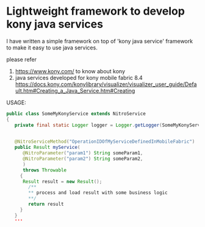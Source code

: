 # Lightweight framework to develop kony java services

I have written a simple framework on top of 'kony java service' framework to make it easy to use java services.


please refer 

1) https://www.kony.com/ to know about kony 
2) java services developed for kony mobile fabric 8.4 https://docs.kony.com/konylibrary/visualizer/visualizer_user_guide/Default.htm#Creating_a_Java_Service.htm#Creating 


USAGE: 

```java
public class SomeMyKonyService extends NitroService
{
   private final static Logger logger = Logger.getLogger(SomeMyKonyService.class);
 

   @NitroServiceMethod("OperationIDOfMyServiceDefinedInMobileFabric")
   public Result myService(
      @NitroParameter("param1") String someParam1,
      @NitroParameter("param2") String someParam2,
      ) 
      throws Throwable
     {
      Result result = new Result();
        /**
        ** process and load result with some business logic
        **/
        return result
     }
   }
   '''
 
